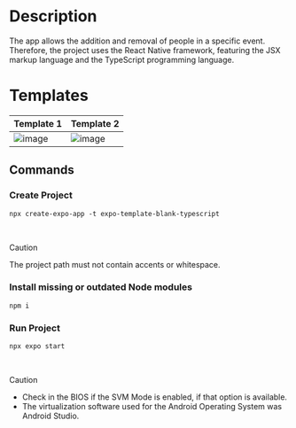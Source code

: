 # Description
The app allows the addition and removal of people in a specific event. Therefore, the project uses the React Native framework, featuring the JSX markup language and the TypeScript programming language.

# Templates
<div align="center">
  
| Template 1                             | Template 2                             |
|----------------------------------------|----------------------------------------|
| ![image](https://github.com/user-attachments/assets/2da92090-8563-4c82-be3a-dae2efd3859b) | ![image](https://github.com/user-attachments/assets/b2cd2c6b-da0a-4c7f-b030-f89fc2e83ca1)

</div>

## Commands

### Create Project
```
npx create-expo-app -t expo-template-blank-typescript
```

<br>

> [!CAUTION]
> The project path must not contain accents or whitespace.

### Install missing or outdated Node modules
```
npm i
```

### Run Project
```
npx expo start
```

<br>

> [!CAUTION]
> - Check in the BIOS if the SVM Mode is enabled, if that option is available.
> - The virtualization software used for the Android Operating System was Android Studio.
